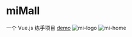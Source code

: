 # miMall
一个 Vue.js 练手项目
  [demo](https://xmanhua.github.io/miMall/dist) 
  ![mi-logo](https://github.com/xmanhua/miMall/dist/imgs/mi-logo.png)
  ![mi-home](https://github.com/xmanhua/miMall/dist/imgs/mi-home.png )
